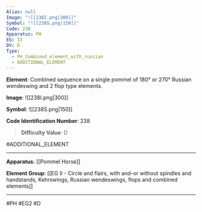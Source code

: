 ```yaml
---
Alias: null
Image: "![[238I.png|300]]"
Symbol: "![[238S.png|150]]"
Code: 238
Apparatus: PH
EG: II
DV: D
Type:
  - PH_Combined_element_with_russian
  - ADDITIONAL_ELEMENT
---
```

**Element**: Combined sequence on a single pommel of 180° or 270° Russian wendeswing and 2 flop type elements.

**Image**:
![[238I.png|300]]

**Symbol**:
![[238S.png|150]]

**Code Identification Number**: 238

>**Difficulty Value**: D

#ADDITIONAL_ELEMENT
___
**Apparatus**: [[Pommel Horse]]

**Element Group**: [[EG II - Circle and flairs, with and-or without spindles and handstands, Kehrswings, Russian wendeswings, flops and combined elements]]
___
#PH #EG2 #D
